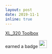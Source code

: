 ```yaml
---
layout: post
date: 2019-11-1 
inline: true
---
```

<a href="https://github.com/hamidosooli/XL_320Toolbox" target="blank">XL_320 Toolbox</a>
<p>
earned a badge <a href="https://www.mathworks.com/matlabcentral/profile/badges/105?s_tid=ab_new_mlc_badge_email_submission">
<img border="0" alt="" title="Personal Best Downloads Level 1 badge in File Exchange" src="https://www.mathworks.com/images/responsive/supporting/matlabcentral/fileexchange/badges/personal_best_downloads_1.png" width="25" height="25">
</a>
</p>

